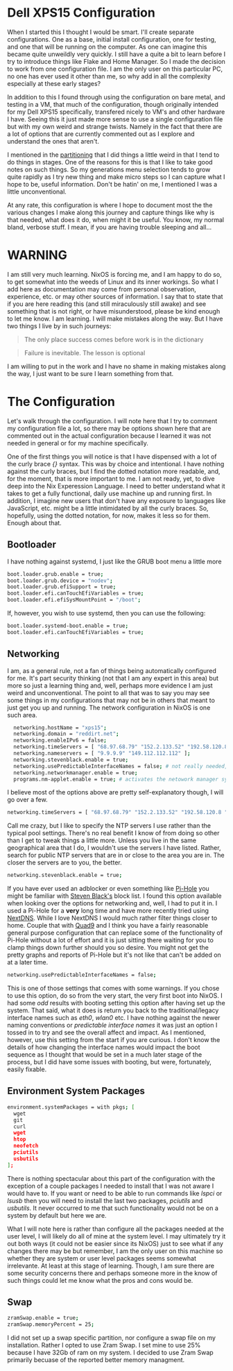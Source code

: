 
# Dell XPS15 Configuration

When I started this I thought I would be smart.  I'll create separate configurations.  One as a base, initial install configuration, one for testing, and one that will be running on the computer.  As one can imagine this became quite unweildly very quickly.  I still have a quite a bit to learn before I try to introduce things like Flake and Home Manager.  So I made the decision to work from one configuration file.  I am the only user on this particular PC, no one has ever used it other than me, so why add in all the complexity especially at these early stages?

In addition to this I found through using the configuration on bare metal, and testing in a VM, that much of the configuration, though originally intended for my Dell XPS15 specifically, transfered nicely to VM's and other hardware I have.  Seeing this it just made more sense to use a single configuration file but with my own weird and strange twists.  Namely in the fact that there are a lot of options that are currently commented out as I explore and understand the ones that aren't.

I mentioned in the [partitioning](https://github.com/RedDirtBits/nixos/blob/main/docs/002-repartitioning.md) that I did things a little weird in that I tend to do things in stages.  One of the reasons for this is that I like to take good notes on such things.  So my generations menu selection tends to grow quite rapidly as I try new thing and make micro steps so I can capture what I hope to be, useful information.  Don't be hatin' on me, I mentioned I was a little unconventional.

At any rate, this configuration is where I hope to document most the the various changes I make along this journey and capture things like why is that needed, what does it do, when might it be useful.  You know, my normal bland, verbose stuff.  I mean, if you are having trouble sleeping and all...

# WARNING

I am still very much learning.  NixOS is forcing me, and I am happy to do so, to get somewhat into the weeds of Linux and its inner workings.  So what I add here as documentation may come from personal observation, experience, etc. or may other sources of information.  I say that to state that if you are here reading this (and still miraculously still awake) and see something that is not right, or have misunderstood, please be kind enough to let me know.  I am learning.  I will make mistakes along the way.  But I have two things I live by in such journeys:

> The only place success comes before work is in the dictionary

> Failure is inevitable.  The lesson is optional

I am willing to put in the work and I have no shame in making mistakes along the way, I just want to be sure I learn something from that.

# The Configuration

Let's walk through the configuration.  I will note here that I try to comment my configuration file a lot, so there may be options shown here that are commented out in the actual configuration because I learned it was not needed in general or for my machine specifically.

One of the first things you will notice is that I have dispensed with a lot of the curly brace _{}_ syntax.  This was by choice and intentional.  I have nothing against the curly braces, but I find the dotted notation more readable, and, for the moment, that is more important to me.  I am not ready, yet, to dive deep into the Nix Experession Language.  I need to better understand what it takes to get a fully functional, daily use machine up and running first.  In addition, I imagine new users that don't have any exposure to languages like JavaScript, etc. might be a little intimidated by all the curly braces.  So, hopefully, using the dotted notation, for now, makes it less so for them.  Enough about that.

## Bootloader

I have nothing against systemd, I just like the GRUB boot menu a little more

```bash
boot.loader.grub.enable = true;
boot.loader.grub.device = "nodev";
boot.loader.grub.efiSupport = true;
boot.loader.efi.canTouchEfiVariables = true;
boot.loader.efi.efiSysMountPoint = "/boot";
```

If, however, you wish to use systemd, then you can use the following:

```bash
boot.loader.systemd-boot.enable = true;
boot.loader.efi.canTouchEfiVariables = true;
```

## Networking

I am, as a general rule, not a fan of things being automatically configured for me.  It's part security thinking (not that I am any expert in this area) but more so just a learning thing and, well, perhaps more evidence I am just weird and unconventional.  The point to all that was to say you may see some things in my configurations that may not be in others that meant to just get you up and running.  The network configuration in NixOS is one such area.

```bash
  networking.hostName = "xps15";
  networking.domain = "reddirt.net";
  networking.enableIPv6 = false;
  networking.timeServers = [ "68.97.68.79" "152.2.133.52" "192.58.120.8 " ];
  networking.nameservers = [ "9.9.9.9" "149.112.112.112" ];
  networking.stevenblack.enable = true;
  networking.usePredictableInterfaceNames = false; # not really needed, just used for testing
  networking.networkmanager.enable = true;
  programs.nm-applet.enable = true; # activates the netowork manager system tray applet
  ```

I believe most of the options above are pretty self-explanatory though, I will go over a few.

```bash
networking.timeServers = [ "68.97.68.79" "152.2.133.52" "192.58.120.8 " ];
```

Call me crazy, but I like to specify the NTP servers I use rather than the typical pool settings.  There's no real benefit I know of from doing so other than I get to tweak things a little more.  Unless you live in the same geographical area that I do, I wouldn't use the servers I have listed.  Rather, search for public NTP servers that are in or close to the area you are in.  The closer the servers are to you, the better.

```bash
networking.stevenblack.enable = true;
```

If you have ever used an adblocker or even something like [Pi-Hole](https://pi-hole.net/) you might be familiar with [Steven Black's](https://github.com/StevenBlack/hosts) block list.  I found this option available when looking over the options for networking and, well, I had to put it in.  I used a Pi-Hole for a **very** long time and have more recently tried using [NextDNS](https://nextdns.io/).  While I love NextDNS I would much rather filter things closer to home.  Couple that with [Quad9](https://www.quad9.net/) and I think you have a fairly reasonable general purpose configuration that can replace some of the functionality of Pi-Hole without a lot of effort and it is just sitting there waiting for you to clamp things down further should you so desire.  You might not get the pretty graphs and reports of Pi-Hole but it's not like that can't be added on at a later time.

```bash
networking.usePredictableInterfaceNames = false;
```

This is one of those settings that comes with some warnings.  If you chose to use this option, do so from the very start, the very first boot into NixOS.  I had some _odd_ results with booting setting this option after having set up the system.  That said, what it does is return you back to the traditional/legacy interface names such as _eth0_, _wlan0_ etc.  I have nothing against the newer naming conventions or _predictable interface names_ it was just an option I tossed in to try and see the overall affect and impact.  As I mentioned, however, use this setting from the start if you are curious.  I don't know the details of how changing the interface names would impact the boot sequence as I thought that would be set in a much later stage of the process, but I did have some issues with booting, but were, fortunately, easily fixable.

## Environment System Packages

```bash
environment.systemPackages = with pkgs; [
  wget
  git
  curl
  wget
  htop
  neofetch
  pciutils
  usbutils
];
```

There is nothing spectacular about this part of the configuration with the exception of a couple packages I needed to install that I was not aware I would have to.  If you want or need to be able to run commands like _lspci_ or _lsusb_ then you will need to install the last two packages, _pciutils_ and _usbutils_.  It never occurred to me that such functionality would not be on a system by default but here we are.

What I will note here is rather than configure all the packages needed at the user level, I will likely do all of mine at the system level.  I may ultimately try it out both ways (it could not be easier since its NixOS) just to see what if any changes there may be but remember, I am the only user on this machine so whether they are system or user level packages seems somewhat irrelevante.  At least at this stage of learning.  Though, I am sure there are some security concerns there and perhaps someone more in the know of such things could let me know what the pros and cons would be.

## Swap

```bash
zramSwap.enable = true;
zramSwap.memoryPercent = 25;
```

I did not set up a swap specific partition, nor configure a swap file on my installation.  Rather I opted to use Zram Swap.  I set mine to use 25% because I have 32Gb of ram on my system.  I decided to use Zram Swap primarily becuase of the reported better memory managment.
